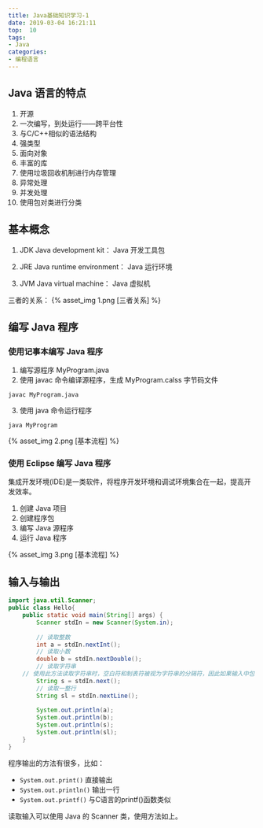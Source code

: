 ```yaml
---
title: Java基础知识学习-1
date: 2019-03-04 16:21:11
top:  10
tags:
- Java
categories:
- 编程语言
---
```


## Java 语言的特点

1. 开源
2. 一次编写，到处运行——跨平台性
3. 与C/C++相似的语法结构
4. 强类型
5. 面向对象
6. 丰富的库
7. 使用垃圾回收机制进行内存管理
8. 异常处理
9. 并发处理
10. 使用包对类进行分类

## 基本概念

1. JDK
  Java development kit： Java 开发工具包

2. JRE
  Java runtime environment：  Java 运行环境

3. JVM
  Java virtual machine：  Java 虚拟机

三者的关系：
{% asset_img 1.png [三者关系] %}

## 编写 Java 程序

### 使用记事本编写 Java 程序

1. 编写源程序 MyProgram.java
2. 使用 javac 命令编译源程序，生成 MyProgram.calss 字节码文件
```
javac MyProgram.java
```
3. 使用 java 命令运行程序
```
java MyProgram
```
{% asset_img 2.png [基本流程] %}

### 使用 Eclipse 编写 Java 程序

集成开发环境(IDE)是一类软件，将程序开发环境和调试环境集合在一起，提高开发效率。

1. 创建 Java 项目
2. 创建程序包
3. 编写 Java 源程序
4. 运行 Java 程序

{% asset_img 3.png [基本流程] %}

## 输入与输出
```java
import java.util.Scanner;
public class Hello{
	public static void main(String[] args) {
		Scanner stdIn = new Scanner(System.in);
		
		// 读取整数
		int a = stdIn.nextInt();
		// 读取小数
		double b = stdIn.nextDouble();
		// 读取字符串
    // 使用此方法读取字符串时，空白符和制表符被视为字符串的分隔符，因此如果输入中包含空格或者制表符，需要使用nextLine()
		String s = stdIn.next();
		// 读取一整行
		String sl = stdIn.nextLine();
		
		System.out.println(a);
		System.out.println(b);
		System.out.println(s);
		System.out.println(sl);
	}
}
```

程序输出的方法有很多，比如：
- `System.out.print()`    直接输出
- `System.out.println()`  输出一行
- `System.out.printf()`   与C语言的printf()函数类似

读取输入可以使用 Java 的 Scanner 类，使用方法如上。

